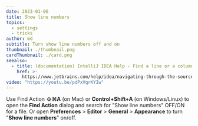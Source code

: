 ```yaml
---
date: 2023-01-06
title: Show line numbers
topics:
  - settings
  - tricks
author: md
subtitle: Turn show line numbers off and on
thumbnail: ./thumbnail.png
cardThumbnail: ./card.png
seealso:
  - title: (documentation) IntelliJ IDEA Help - Find a line or a column
    href: >-
      https://www.jetbrains.com/help/idea/navigating-through-the-source-code.html#find_line
video: "https://youtu.be/pdPxVqrKYIw"
---
```


Use Find Action **⇧⌘A** (on Mac) or **Control+Shift+A** (on Windows/Linux) to open the **Find Action** dialog and search for "Show line numbers" OFF/ON for a file. Or open **Preferences** > **Editor** > **General** > **Appearance** to turn "**Show line numbers**" on/off.
